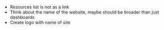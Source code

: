 -	Resources list is not as a link
-	Think about the name of the website, maybe should be broader than just dashboards
-	Create logo with name of site
